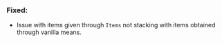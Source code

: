 ### Fixed:
- Issue with items given through `Items` not stacking with items obtained through vanilla means.